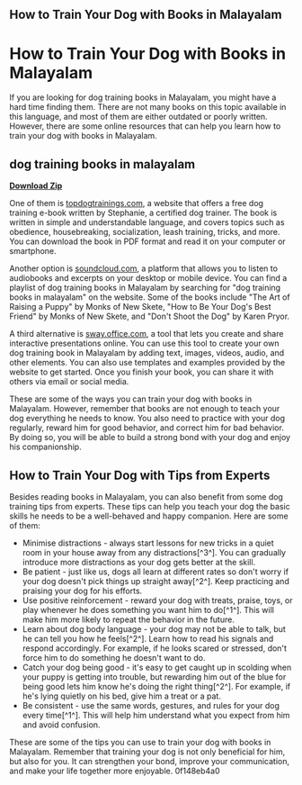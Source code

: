 ## How to Train Your Dog with Books in Malayalam

  
# How to Train Your Dog with Books in Malayalam
 
If you are looking for dog training books in Malayalam, you might have a hard time finding them. There are not many books on this topic available in this language, and most of them are either outdated or poorly written. However, there are some online resources that can help you learn how to train your dog with books in Malayalam.
 
## dog training books in malayalam


[**Download Zip**](https://www.google.com/url?q=https%3A%2F%2Fbytlly.com%2F2tKEe0&sa=D&sntz=1&usg=AOvVaw3PqzKrbQt0WAEg-2N7ZtTv)

 
One of them is [topdogtrainings.com](https://topdogtrainings.com/dog-training-books/dog-training-books-in-malayalam/), a website that offers a free dog training e-book written by Stephanie, a certified dog trainer. The book is written in simple and understandable language, and covers topics such as obedience, housebreaking, socialization, leash training, tricks, and more. You can download the book in PDF format and read it on your computer or smartphone.
 
Another option is [soundcloud.com](https://soundcloud.com/macgdroopferreels1987/dog-training-books-in-malayalam), a platform that allows you to listen to audiobooks and excerpts on your desktop or mobile device. You can find a playlist of dog training books in Malayalam by searching for "dog training books in malayalam" on the website. Some of the books include "The Art of Raising a Puppy" by Monks of New Skete, "How to Be Your Dog's Best Friend" by Monks of New Skete, and "Don't Shoot the Dog" by Karen Pryor.
 
A third alternative is [sway.office.com](https://sway.office.com/VYc1C100l5H5gHu6), a tool that lets you create and share interactive presentations online. You can use this tool to create your own dog training book in Malayalam by adding text, images, videos, audio, and other elements. You can also use templates and examples provided by the website to get started. Once you finish your book, you can share it with others via email or social media.
 
These are some of the ways you can train your dog with books in Malayalam. However, remember that books are not enough to teach your dog everything he needs to know. You also need to practice with your dog regularly, reward him for good behavior, and correct him for bad behavior. By doing so, you will be able to build a strong bond with your dog and enjoy his companionship.
  
## How to Train Your Dog with Tips from Experts
 
Besides reading books in Malayalam, you can also benefit from some dog training tips from experts. These tips can help you teach your dog the basic skills he needs to be a well-behaved and happy companion. Here are some of them:
 
- Minimise distractions - always start lessons for new tricks in a quiet room in your house away from any distractions[^3^]. You can gradually introduce more distractions as your dog gets better at the skill.
- Be patient - just like us, dogs all learn at different rates so don't worry if your dog doesn't pick things up straight away[^2^]. Keep practicing and praising your dog for his efforts.
- Use positive reinforcement - reward your dog with treats, praise, toys, or play whenever he does something you want him to do[^1^]. This will make him more likely to repeat the behavior in the future.
- Learn about dog body language - your dog may not be able to talk, but he can tell you how he feels[^2^]. Learn how to read his signals and respond accordingly. For example, if he looks scared or stressed, don't force him to do something he doesn't want to do.
- Catch your dog being good - it's easy to get caught up in scolding when your puppy is getting into trouble, but rewarding him out of the blue for being good lets him know he's doing the right thing[^2^]. For example, if he's lying quietly on his bed, give him a treat or a pat.
- Be consistent - use the same words, gestures, and rules for your dog every time[^1^]. This will help him understand what you expect from him and avoid confusion.

These are some of the tips you can use to train your dog with books in Malayalam. Remember that training your dog is not only beneficial for him, but also for you. It can strengthen your bond, improve your communication, and make your life together more enjoyable.
 0f148eb4a0
